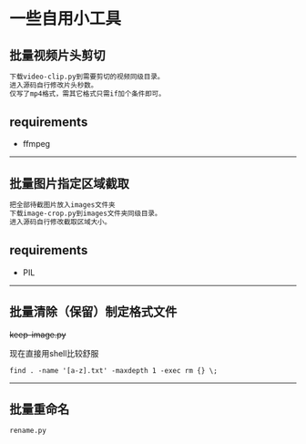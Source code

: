 # 一些自用小工具

##  批量视频片头剪切
```bash
下载video-clip.py到需要剪切的视频同级目录。
进入源码自行修改片头秒数。
仅写了mp4格式，需其它格式只需if加个条件即可。
```

## requirements
* ffmpeg

----

##  批量图片指定区域截取
```bash
把全部待截图片放入images文件夹
下载image-crop.py到images文件夹同级目录。
进入源码自行修改截取区域大小。
```

## requirements
* PIL

---

## 批量清除（保留）制定格式文件

~~keep-image.py~~

现在直接用shell比较舒服

```shell
find . -name '[a-z].txt' -maxdepth 1 -exec rm {} \;
```

---

## 批量重命名
```bash
rename.py
```